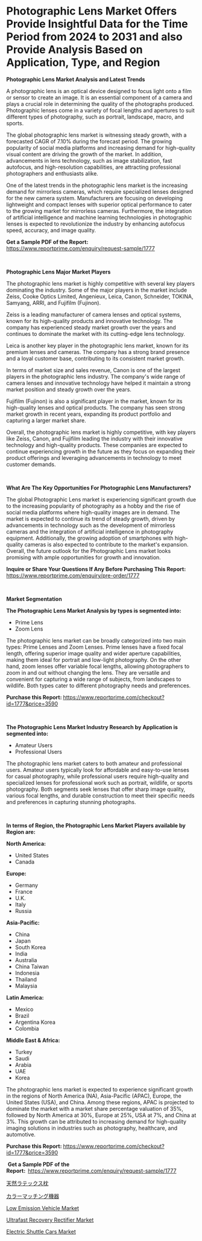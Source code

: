 <p><h1>Photographic Lens Market Offers Provide Insightful Data for the Time Period from 2024 to 2031 and also Provide Analysis Based on Application, Type, and Region</h1></p><p><strong>Photographic Lens Market Analysis and Latest Trends</strong></p>
<p><p>A photographic lens is an optical device designed to focus light onto a film or sensor to create an image. It is an essential component of a camera and plays a crucial role in determining the quality of the photographs produced. Photographic lenses come in a variety of focal lengths and apertures to suit different types of photography, such as portrait, landscape, macro, and sports.</p><p>The global photographic lens market is witnessing steady growth, with a forecasted CAGR of 7.10% during the forecast period. The growing popularity of social media platforms and increasing demand for high-quality visual content are driving the growth of the market. In addition, advancements in lens technology, such as image stabilization, fast autofocus, and high-resolution capabilities, are attracting professional photographers and enthusiasts alike.</p><p>One of the latest trends in the photographic lens market is the increasing demand for mirrorless cameras, which require specialized lenses designed for the new camera system. Manufacturers are focusing on developing lightweight and compact lenses with superior optical performance to cater to the growing market for mirrorless cameras. Furthermore, the integration of artificial intelligence and machine learning technologies in photographic lenses is expected to revolutionize the industry by enhancing autofocus speed, accuracy, and image quality.</p></p>
<p><strong>Get a Sample PDF of the Report:&nbsp;</strong> <a href="https://www.reportprime.com/enquiry/request-sample/1777">https://www.reportprime.com/enquiry/request-sample/1777</a></p>
<p>&nbsp;</p>
<p><strong>Photographic Lens Major Market Players</strong></p>
<p><p>The photographic lens market is highly competitive with several key players dominating the industry. Some of the major players in the market include Zeiss, Cooke Optics Limited, Angenieux, Leica, Canon, Schneider, TOKINA, Samyang, ARRI, and Fujifilm (Fujinon). </p><p>Zeiss is a leading manufacturer of camera lenses and optical systems, known for its high-quality products and innovative technology. The company has experienced steady market growth over the years and continues to dominate the market with its cutting-edge lens technology.</p><p>Leica is another key player in the photographic lens market, known for its premium lenses and cameras. The company has a strong brand presence and a loyal customer base, contributing to its consistent market growth.</p><p>In terms of market size and sales revenue, Canon is one of the largest players in the photographic lens industry. The company's wide range of camera lenses and innovative technology have helped it maintain a strong market position and steady growth over the years.</p><p>Fujifilm (Fujinon) is also a significant player in the market, known for its high-quality lenses and optical products. The company has seen strong market growth in recent years, expanding its product portfolio and capturing a larger market share.</p><p>Overall, the photographic lens market is highly competitive, with key players like Zeiss, Canon, and Fujifilm leading the industry with their innovative technology and high-quality products. These companies are expected to continue experiencing growth in the future as they focus on expanding their product offerings and leveraging advancements in technology to meet customer demands.</p></p>
<p>&nbsp;</p>
<p><strong>What Are The Key Opportunities For Photographic Lens Manufacturers?</strong></p>
<p><p>The global Photographic Lens market is experiencing significant growth due to the increasing popularity of photography as a hobby and the rise of social media platforms where high-quality images are in demand. The market is expected to continue its trend of steady growth, driven by advancements in technology such as the development of mirrorless cameras and the integration of artificial intelligence in photography equipment. Additionally, the growing adoption of smartphones with high-quality cameras is also expected to contribute to the market's expansion. Overall, the future outlook for the Photographic Lens market looks promising with ample opportunities for growth and innovation.</p></p>
<p><strong>Inquire or Share Your Questions If Any Before Purchasing This Report:</strong> <a href="https://www.reportprime.com/enquiry/pre-order/1777">https://www.reportprime.com/enquiry/pre-order/1777</a></p>
<p>&nbsp;</p>
<p><strong>Market Segmentation</strong></p>
<p><strong>The Photographic Lens Market Analysis by types is segmented into:</strong></p>
<p><ul><li>Prime Lens</li><li>Zoom Lens</li></ul></p>
<p><p>The photographic lens market can be broadly categorized into two main types: Prime Lenses and Zoom Lenses. Prime lenses have a fixed focal length, offering superior image quality and wider aperture capabilities, making them ideal for portrait and low-light photography. On the other hand, zoom lenses offer variable focal lengths, allowing photographers to zoom in and out without changing the lens. They are versatile and convenient for capturing a wide range of subjects, from landscapes to wildlife. Both types cater to different photography needs and preferences.</p></p>
<p><strong>Purchase this Report:&nbsp;</strong><a href="https://www.reportprime.com/checkout?id=1777&price=3590">https://www.reportprime.com/checkout?id=1777&price=3590</a></p>
<p>&nbsp;</p>
<p><strong>The Photographic Lens Market Industry Research by Application is segmented into:</strong></p>
<p><ul><li>Amateur Users</li><li>Professional Users</li></ul></p>
<p><p>The photographic lens market caters to both amateur and professional users. Amateur users typically look for affordable and easy-to-use lenses for casual photography, while professional users require high-quality and specialized lenses for professional work such as portrait, wildlife, or sports photography. Both segments seek lenses that offer sharp image quality, various focal lengths, and durable construction to meet their specific needs and preferences in capturing stunning photographs.</p></p>
<p>&nbsp;</p>
<p><strong>In terms of Region, the Photographic Lens Market Players available by Region are:</strong></p>
<p>
    <p> <strong> North America: </strong>
        <ul>
            <li>United States</li>
            <li>Canada</li>
        </ul>
        </p> 
    <p> <strong> Europe: </strong>
        <ul>
            <li>Germany</li>
            <li>France</li>
            <li>U.K.</li>
            <li>Italy</li>
            <li>Russia</li>
        </ul>
        </p> 
    <p> <strong> Asia-Pacific: </strong>
        <ul>
            <li>China</li>
            <li>Japan</li>
            <li>South Korea</li>
            <li>India</li>
            <li>Australia</li>
            <li>China Taiwan</li>
            <li>Indonesia</li>
            <li>Thailand</li>
            <li>Malaysia</li>
        </ul>
        </p> 
    <p> <strong> Latin America: </strong>
        <ul>
            <li>Mexico</li>
            <li>Brazil</li>
            <li>Argentina Korea</li>
            <li>Colombia</li>
        </ul>
        </p> 
    <p> <strong> Middle East & Africa: </strong>
        <ul>
            <li>Turkey</li>
            <li>Saudi</li>
            <li>Arabia</li>
            <li>UAE</li>
            <li>Korea</li>
        </ul>
    </p>
    </p>
<p><p>The photographic lens market is expected to experience significant growth in the regions of North America (NA), Asia-Pacific (APAC), Europe, the United States (USA), and China. Among these regions, APAC is projected to dominate the market with a market share percentage valuation of 35%, followed by North America at 30%, Europe at 25%, USA at 7%, and China at 3%. This growth can be attributed to increasing demand for high-quality imaging solutions in industries such as photography, healthcare, and automotive.</p></p>
<p><strong>Purchase this Report: </strong><a href="https://www.reportprime.com/checkout?id=1777&price=3590">https://www.reportprime.com/checkout?id=1777&price=3590</a></p>
<p>&nbsp;<strong>Get a Sample PDF of the Report:&nbsp;&nbsp;</strong><a href="https://www.reportprime.com/enquiry/request-sample/1777">https://www.reportprime.com/enquiry/request-sample/1777</a></p>
<p><strong></strong></p>
<p><p><a href="https://github.com/vlcostes/Market-Research-Report-List-1/blob/main/300676410216.md">天然ラテックス枕</a></p><p><a href="https://github.com/EstaSprer20231/Market-Research-Report-List-1/blob/main/327484610217.md">カラーマッチング機器</a></p><p><a href="https://issuu.com/reportprime-2/docs/low-emission-vehicle-market-size-2030.pptx">Low Emission Vehicle Market</a></p><p><a href="https://github.com/Alonsoolds3wq1d81czn8rbol/Market-Research-Report-List-1/blob/main/ultrafast-recovery-rectifier-market.md">Ultrafast Recovery Rectifier Market</a></p><p><a href="https://issuu.com/reportprime-2/docs/electric-shuttle-cars-market-size-2030.pptx">Electric Shuttle Cars Market</a></p></p>